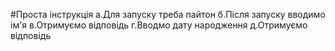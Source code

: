 #Проста інструкція
а.Для запуску треба пайтон
б.Після запуску вводимо ім'я
в.Отримуємо відповідь
г.Вводмо дату народження
д.Отримуємо відповідь